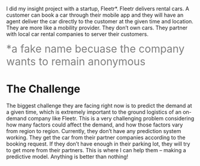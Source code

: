 I did my insight project with a startup, Fleetr*.
Fleetr delivers rental cars.
A customer can book a car through their mobile app and they will have an agent deliver the car directly to the customer at the given time and location.
They are more like a mobility provider. They don’t own cars. They partner with local car rental companies to server their customers. 

<span style="color:grey; font-size:2em;">*a fake name becuase the company wants to remain anonymous</span>

# The Challenge
The biggest challenge they are facing right now is to predict the demand at a given time, which is extremely important to the ground logistics of an on-demand company like Fleetr. This is a very challenging problem considering how many factors could affect the demand, and how those factors vary from region to region. Currently, they don’t have any prediction system working. They get the car from their partner companies according to the booking request. If they don’t have enough in their parking lot, they will try to get more from their partners. This is where I can help them – making a predictive model. Anything is better than nothing!  

